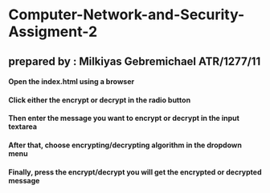 # Computer-Network-and-Security-Assigment-2
## prepared by : Milkiyas Gebremichael ATR/1277/11


#### Open the index.html using a browser
#### Click either the encrypt or decrypt in the radio button
#### Then enter the message you want to encrypt or decrypt in the input textarea
#### After that, choose encrypting/decrypting algorithm in the dropdown menu
#### Finally, press the encrypt/decrypt you will get the encrypted or decrypted message

